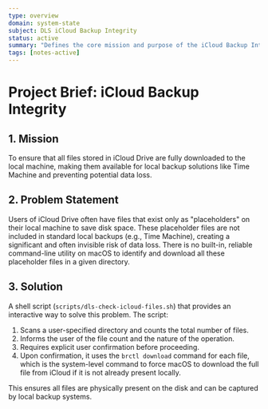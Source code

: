 ```yaml
---
type: overview
domain: system-state
subject: DLS iCloud Backup Integrity
status: active
summary: "Defines the core mission and purpose of the iCloud Backup Integrity project."
tags: [notes-active] 
---
```

# Project Brief: iCloud Backup Integrity

## 1. Mission

To ensure that all files stored in iCloud Drive are fully downloaded to the local machine, making them available for local backup solutions like Time Machine and preventing potential data loss.

## 2. Problem Statement

Users of iCloud Drive often have files that exist only as "placeholders" on their local machine to save disk space. These placeholder files are not included in standard local backups (e.g., Time Machine), creating a significant and often invisible risk of data loss. There is no built-in, reliable command-line utility on macOS to identify and download all these placeholder files in a given directory.

## 3. Solution

A shell script (`scripts/dls-check-icloud-files.sh`) that provides an interactive way to solve this problem. The script:
1.  Scans a user-specified directory and counts the total number of files.
2.  Informs the user of the file count and the nature of the operation.
3.  Requires explicit user confirmation before proceeding.
4.  Upon confirmation, it uses the `brctl download` command for each file, which is the system-level command to force macOS to download the full file from iCloud if it is not already present locally.

This ensures all files are physically present on the disk and can be captured by local backup systems.

